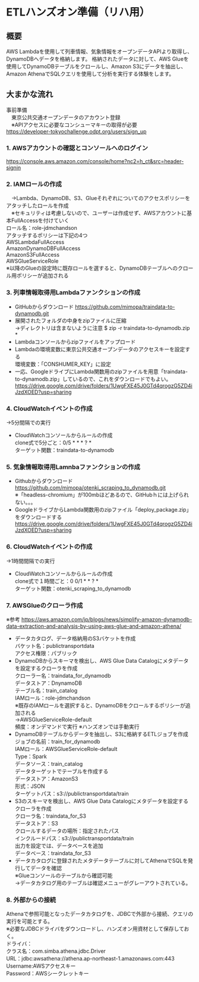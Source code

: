 # ETLハンズオン準備（リハ用）

## 概要
AWS Lambdaを使用して列車情報、気象情報をオープンデータAPIより取得し、DynamoDBへデータを格納します。
格納されたデータに対して、AWS Glueを使用してDynamoDBテーブルをクロールし、Amazon S3にデータを抽出し、Amazon AthenaでSQLクエリを使用して分析を実行する体験をします。

## 大まかな流れ
事前準備  
　東京公共交通オープンデータのアカウント登録  
　※APIアクセスに必要なコンシューマキーの取得が必要  
https://developer-tokyochallenge.odpt.org/users/sign_up

### 1. AWSアカウントの確認とコンソールへのログイン
https://console.aws.amazon.com/console/home?nc2=h_ct&src=header-signin

### 2. IAMロールの作成
　→Lambda、DynamoDB、S3、Glueそれぞれについてのアクセスポリシーをアタッチしたロールを作成  
　※セキュリティは考慮しないので、ユーザーは作成せず、AWSアカウントに基本FullAccessを付けていく  
ロール名：role-jdmchandson  
アタッチするポリシーは下記の4つ  
AWSLambdaFullAccess  
AmazonDynamoDBFullAccess  
AmazonS3FullAccess  
AWSGlueServiceRole  
※以降のGlueの設定時に既存ロールを選すると、DynamoDBテーブルへのクロール用ポリシーが追加される

### 3. 列車情報取得用Lambdaファンクションの作成
* GitHubからダウンロード
https://github.com/mimopa/traindata-to-dynamodb.git
* 展開されたフォルダの中身をzipファイルに圧縮  
→ディレクトリは含まないように注意
$ zip -r traindata-to-dynamodb.zip *
* Lambdaコンソールからzipファイルをアップロード
* Lambdaの環境変数に東京公共交通オープンデータのアクセスキーを設定する  
環境変数：「CONSHUMER_KEY」に設定  
* 一応、GoogleドライブにLambda関数用のzipファイルを用意「traindata-to-dynamodb.zip」しているので、これをダウンロードでもよい。  
  https://drive.google.com/drive/folders/1UwgFXE45J0GTd4qrogzG5ZD4iJzdXOED?usp=sharing

### 4. CloudWatchイベントの作成  
→5分間隔での実行
* CloudWatchコンソールからルールの作成  
  clone式で5分ごと：0/5 * * * ? *  
  ターゲット関数：traindata-to-dynamodb

### 5. 気象情報取得用Lamnbaファンクションの作成
* Githubからダウンロード  
https://github.com/mimopa/otenki_scraping_to_dynamodb.git  
※「headless-chromium」が100mbほどあるので、GitHubｈには上げられない。。。  
* GoogleドライブからLambda関数用のzipファイル「deploy_package.zip」をダウンロードする
  https://drive.google.com/drive/folders/1UwgFXE45J0GTd4qrogzG5ZD4iJzdXOED?usp=sharing

### 6. CloudWatchイベントの作成
→1時間間隔での実行  
* CloudWatchコンソールからルールの作成  
  clone式で１時間ごと：0 0/1 * * ? *  
  ターゲット関数：otenki_scraping_to_dynamodb

### 7. AWSGlueのクローラ作成
※参考
https://aws.amazon.com/jp/blogs/news/simplify-amazon-dynamodb-data-extraction-and-analysis-by-using-aws-glue-and-amazon-athena/
* データカタログ、データ格納用のS3バケットを作成  
  バケット名：publictransportdata  
  アクセス権限：パブリック  
* DynamoDBからスキーマを検出し、AWS Glue Data Catalogにメタデータを設定するクローラを作成  
  クローラー名：traindata_for_dynamodb  
  データストア：DnynamoDB  
  テーブル名：train_catalog  
  IAMロール：role-jdmchandson  
  ※既存のIAMロールを選択すると、DynamoDBをクロールするポリシーが追加される  
  →AWSGlueServiceRole-default  
  頻度：オンデマンドで実行 ※ハンズオンでは手動実行  
* DynamoDBテーブルからデータを抽出し、S3に格納するETLジョブを作成  
  ジョブの名前：train_for_dynamodb  
  IAMロール：AWSGlueServiceRole-default  
  Type：Spark  
  データソース：train_catalog  
  データターゲットでテーブルを作成する  
  データストア：AmazonS3  
  形式：JSON  
  ターゲットパス：s3://publictransportdata/train  
* S3のスキーマを検出し、AWS Glue Data Catalogにメタデータを設定するクローラを作成  
  クローラ名：traindata_for_S3  
  データストア：S3  
  クロールするデータの場所：指定されたパス  
  インクルードパス：s3://publictransportdata/train  
  出力を設定では、データベースを追加  
  データベース：traindata_for_S3  
* データカタログに登録されたメタデータテーブルに対してAthenaでSQLを発行してデータを確認  
※Glueコンソールのテーブルから確認可能  
→データカタログ用のテーブルは確認メニューがグレーアウトされている。  
### 8. 外部からの接続  
Athenaで参照可能となったデータカタログを、JDBCで外部から接続、クエリの実行を可能とする。  
※必要なJDBCドライバをダウンロードし、ハンズオン用資材として保存しておく。  
  ドライバ：  
  クラス名：com.simba.athena.jdbc.Driver  
  URL：jdbc:awsathena://athena.ap-northeast-1.amazonaws.com:443  
  Username:AWSアクセスキー  
  Password：AWSシークレットキー  
